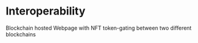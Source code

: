 # Interoperability
Blockchain hosted Webpage with NFT token-gating between two different blockchains
